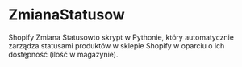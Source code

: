 # ZmianaStatusow
Shopify Zmiana Statusowto skrypt w Pythonie, który automatycznie zarządza statusami produktów w sklepie Shopify w oparciu o ich dostępność (ilość w magazynie). 
